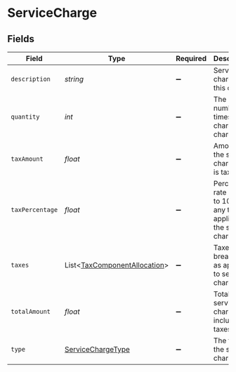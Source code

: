 # ServiceCharge


## Fields

| Field                                                                         | Type                                                                          | Required                                                                      | Description                                                                   | Example                                                                       |
| ----------------------------------------------------------------------------- | ----------------------------------------------------------------------------- | ----------------------------------------------------------------------------- | ----------------------------------------------------------------------------- | ----------------------------------------------------------------------------- |
| `description`                                                                 | *string*                                                                      | :heavy_minus_sign:                                                            | Service charges for this order.                                               | A service charge                                                              |
| `quantity`                                                                    | *int*                                                                         | :heavy_minus_sign:                                                            | The number of times the charge is charged.                                    | 1                                                                             |
| `taxAmount`                                                                   | *float*                                                                       | :heavy_minus_sign:                                                            | Amount of the service charge that is tax.                                     | 0                                                                             |
| `taxPercentage`                                                               | *float*                                                                       | :heavy_minus_sign:                                                            | Percentage rate (from 0 to 100) of any tax applied to the service charge.     | 0                                                                             |
| `taxes`                                                                       | List<[TaxComponentAllocation](../../models/shared/TaxComponentAllocation.md)> | :heavy_minus_sign:                                                            | Taxes breakdown as applied to service charges.                                |                                                                               |
| `totalAmount`                                                                 | *float*                                                                       | :heavy_minus_sign:                                                            | Total service charge, including taxes.                                        | 0                                                                             |
| `type`                                                                        | [ServiceChargeType](../../models/shared/ServiceChargeType.md)                 | :heavy_minus_sign:                                                            | The type of the service charge.                                               | Overpayment                                                                   |